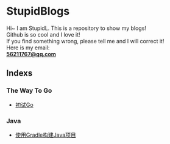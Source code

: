 # StupidBlogs
Hi~ I am StupidL. This is a repository to show my blogs!  
Github is so cool and I love it!  
If you find something wrong, please tell me and I will correct it!  
Here is my email:  
**56211767@qq.com**  
  

## Indexs  

### The Way To Go  
* [初试Go](https://github.com/StupidL/StupidBlogs/tree/master/Blogs/01_1.md)  

### Java  
* [使用Gradle构建Java项目](https://github.com/StupidL/StupidBlogs/tree/master/Blogs/build_java_projects_with_gradle.md)  


